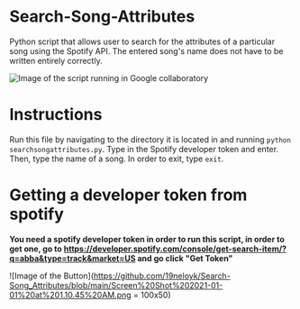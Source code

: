 # Search-Song-Attributes
Python script that allows user to search for the attributes of a particular song using the Spotify API. 
The entered song's name does not have to be written entirely correctly.

![Image of the script running in Google collaboratory](https://github.com/19neloyk/Search-Song_Attributes/blob/main/Screen%20Shot%202021-01-01%20at%201.11.47%20AM.png)

# Instructions
Run this file by navigating to the directory it is located in and running `python searchsongattributes.py`.
Type in the Spotify developer token and enter.
Then, type the name of a song.
In order to exit, type `exit`.

# Getting a developer token from spotify
**You need a spotify developer token in order to run this script, in order to get one, go to https://developer.spotify.com/console/get-search-item/?q=abba&type=track&market=US and go click "Get Token"**

![Image of the Button](https://github.com/19neloyk/Search-Song_Attributes/blob/main/Screen%20Shot%202021-01-01%20at%201.10.45%20AM.png = 100x50)
